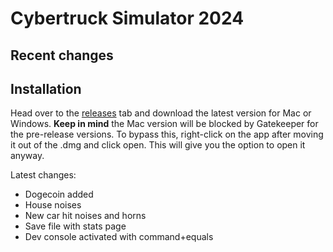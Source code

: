 # Cybertruck Simulator 2024

## Recent changes


## Installation
Head over to the [releases](https://github.com/pedestriantactics/cybertruck-simulator/releases) tab and download the latest version for Mac or Windows.
**Keep in mind** the Mac version will be blocked by Gatekeeper for the pre-release versions. To bypass this, right-click on the app after moving it out of the .dmg and click open. This will give you the option to open it anyway.

Latest changes:
- Dogecoin added
- House noises
- New car hit noises and horns
- Save file with stats page
- Dev console activated with command+equals
